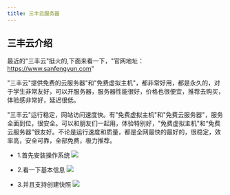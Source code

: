 ```yaml
---
title: 三丰云服务器
---
```


## 三丰云介绍
最近的"三丰云"挺火的,下面来看一下，"官网地址： https://www.sanfengyun.com"

"三丰云"提供免费的云服务器"和"免费虚拟主机"，都非常好用，都是永久的，对于学生非常友好，可以开服务器，服务器性能很好，价格也很便宜，推荐去购买，体验感非常好，延迟很低。

"三丰云"运行稳定，网站访问速度快。有"免费虚拟主机"和"免费云服务器"，服务全面到位，很安全。可以和朋友们一起用，体验特别好，"免费虚拟主机"和“免费云服务器”很友好。不论是运行速度和质量，都是全网最快的最好的，很稳定，效率高，安全可靠，全部免费，极力推荐。
- 1.首先安装操作系统
  <img src="https://img-blog.csdnimg.cn/20190618145028512.png" />

- 2.看一下基本信息
  <img src="https://img-blog.csdnimg.cn/20190618145103314.png" />

- 3.并且支持创建快照
  <img src="https://img-blog.csdnimg.cn/20190618145121816.png" />

